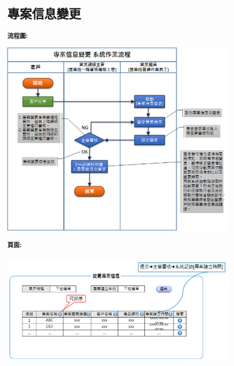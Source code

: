 # 專案信息變更

#### 流程圖:

![](/assets/project-flow2.png)

#### 頁面:

### ![](/assets/project-updateForm.png)



